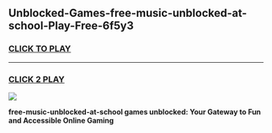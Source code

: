 
## Unblocked-Games-free-music-unblocked-at-school-Play-Free-6f5y3
<h3>
<a href="https://premium76.site?title=free-music-unblocked-at-school&ref=19M">CLICK TO PLAY</a></h3>
<hr>

<h3>
<a href="https://premium76.site?title=free-music-unblocked-at-school&ref=19M">CLICK 2 PLAY</a>
  
</h3>

<a href="https://premium76.site?title=free-music-unblocked-at-school&ref=19M"><img src="https://clearcache.store/games.png"></a>


**free-music-unblocked-at-school games unblocked: Your Gateway to Fun and Accessible Online Gaming**
